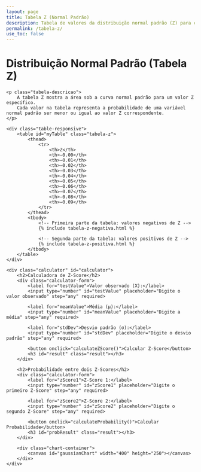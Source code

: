 ```yaml
---
layout: page
title: Tabela Z (Normal Padrão)
description: Tabela de valores da distribuição normal padrão (Z) para cálculo de probabilidades e intervalos de confiança
permalink: /tabela-z/
use_toc: false
---
```


<link rel="stylesheet" href="{{ '/assets/css/tabela-z.css' | relative_url }}">

<div class="tabela-z-container">
    <h1>Distribuição Normal Padrão (Tabela Z)</h1>
    
    <p class="tabela-descricao">
        A tabela Z mostra a área sob a curva normal padrão para um valor Z específico. 
        Cada valor na tabela representa a probabilidade de uma variável normal padrão ser menor ou igual ao valor Z correspondente.
    </p>

    <div class="table-responsive">
        <table id="myTable" class="tabela-z">
            <thead>
                <tr>
                    <th>Z</th>
                    <th>−0.00</th>
                    <th>−0.01</th>
                    <th>−0.02</th>
                    <th>−0.03</th>
                    <th>−0.04</th>
                    <th>−0.05</th>
                    <th>−0.06</th>
                    <th>−0.07</th>
                    <th>−0.08</th>
                    <th>−0.09</th>
                </tr>
            </thead>
            <tbody>
                <!-- Primeira parte da tabela: valores negativos de Z -->
                {% include tabela-z-negativa.html %}
                
                <!-- Segunda parte da tabela: valores positivos de Z -->
                {% include tabela-z-positiva.html %}
            </tbody>
        </table>
    </div>

    <div class="calculator" id="calculator">
        <h2>Calculadora de Z-Score</h2>
        <div class="calculator-form">
            <label for="testValue">Valor observado (X):</label>
            <input type="number" id="testValue" placeholder="Digite o valor observado" step="any" required>
        
            <label for="meanValue">Média (μ):</label>
            <input type="number" id="meanValue" placeholder="Digite a média" step="any" required>
        
            <label for="stdDev">Desvio padrão (σ):</label>
            <input type="number" id="stdDev" placeholder="Digite o desvio padrão" step="any" required>
        
            <button onclick="calculateZScore()">Calcular Z-Score</button>
            <h3 id="result" class="result"></h3>
        </div>
        
        <h2>Probabilidade entre dois Z-Scores</h2>
        <div class="calculator-form">
            <label for="zScore1">Z-Score 1:</label>
            <input type="number" id="zScore1" placeholder="Digite o primeiro Z-Score" step="any" required>
        
            <label for="zScore2">Z-Score 2:</label>
            <input type="number" id="zScore2" placeholder="Digite o segundo Z-Score" step="any" required>
        
            <button onclick="calculateProbability()">Calcular Probabilidade</button>
            <h3 id="probResult" class="result"></h3>
        </div>
        
        <div class="chart-container">
            <canvas id="gaussianChart" width="400" height="250"></canvas>
        </div>
    </div>
</div>

<script src="https://cdn.jsdelivr.net/npm/chart.js"></script>
<script src="{{ '/assets/js/tabela-z.js' | relative_url }}"></script>
